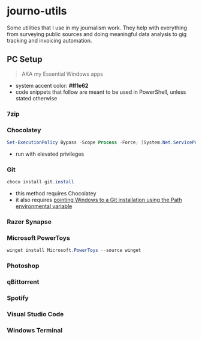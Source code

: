 # journo-utils
Some utilities that I use in my journalism work. They help with everything from surveying public sources and doing meaningful data analysis to gig tracking and invoicing automation.


## PC Setup
> AKA my Essential Windows apps
- system accent color: **#ff1e62**
- code snippets that follow are meant to be used in PowerShell, unless stated otherwise
### 7zip
### Chocolatey
```powershell
Set-ExecutionPolicy Bypass -Scope Process -Force; [System.Net.ServicePointManager]::SecurityProtocol = [System.Net.ServicePointManager]::SecurityProtocol -bor 3072; iex ((New-Object System.Net.WebClient).DownloadString('https://community.chocolatey.org/install.ps1'))
```
- run with elevated privileges

### Git
```powershell
choco install git.install
```
- this method requires Chocolatey
- it also requires [pointing Windows to a Git installation using the Path environmental variable](https://stackoverflow.com/questions/4492979/error-git-is-not-recognized-as-an-internal-or-external-command)

### Razer Synapse
### Microsoft PowerToys
```powershell
winget install Microsoft.PowerToys --source winget
```
### Photoshop
### qBittorrent
### Spotify
### Visual Studio Code
### Windows Terminal
